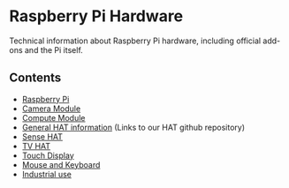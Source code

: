 # Raspberry Pi Hardware

Technical information about Raspberry Pi hardware, including official add-ons and the Pi itself.

## Contents

- [Raspberry Pi](raspberrypi/README.md)
- [Camera Module](camera/README.md)
- [Compute Module](computemodule/README.md)
- [General HAT information](https://github.com/raspberrypi/hats/blob/master/README.md) (Links to our HAT github repository)
- [Sense HAT](sense-hat/README.md)
- [TV HAT](tv-hat/README.md)
- [Touch Display](display/README.md)
- [Mouse and Keyboard](keyboard_mouse/README.md)
- [Industrial use](industrial/README.md)
